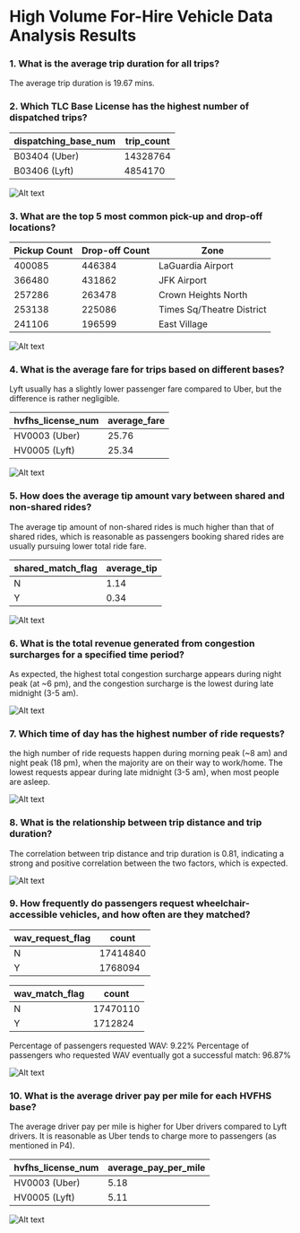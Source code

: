 # High Volume For-Hire Vehicle Data Analysis Results

### 1. What is the average trip duration for all trips?

The average trip duration is 19.67 mins.

### 2. Which TLC Base License has the highest number of dispatched trips?

dispatching_base_num | trip_count
---------------------|-------------
B03404 (Uber)        | 14328764
B03406 (Lyft)        | 4854170

![Alt text](images/hvfhv_2.png)

### 3. What are the top 5 most common pick-up and drop-off locations?

Pickup Count | Drop-off Count | Zone
-------------|----------------|----------------------------
400085       | 446384         | LaGuardia Airport
366480       | 431862         | JFK Airport
257286       | 263478         | Crown Heights North
253138       | 225086         | Times Sq/Theatre District
241106       | 196599         | East Village

![Alt text](images/hvfhv_3.png)

### 4. What is the average fare for trips based on different bases?

Lyft usually has a slightly lower passenger fare compared to Uber, but the difference is rather negligible.

hvfhs_license_num | average_fare
------------------|---------------
HV0003 (Uber)     | 25.76
HV0005 (Lyft)     | 25.34

![Alt text](images/hvfhv_4.png)

### 5. How does the average tip amount vary between shared and non-shared rides?

The average tip amount of non-shared rides is much higher than that of shared rides, which is reasonable as passengers booking shared rides are usually pursuing lower total ride fare.

shared_match_flag | average_tip
------------------|---------------
N                 | 1.14
Y                 | 0.34

![Alt text](images/hvfhv_5.png)

### 6. What is the total revenue generated from congestion surcharges for a specified time period?

As expected, the highest total congestion surcharge appears during night peak (at ~6 pm), and the congestion surcharge is the lowest during late midnight (3-5 am).

![Alt text](images/hvfhv_6.png)

### 7. Which time of day has the highest number of ride requests?

the high number of ride requests happen during morning peak (~8 am) and night peak (18 pm), when the majority are on their way to work/home. The lowest requests appear during late midnight (3-5 am), when most people are asleep.

![Alt text](images/hvfhv_7.png)

### 8. What is the relationship between trip distance and trip duration?

The correlation between trip distance and trip duration is 0.81, indicating a strong and positive correlation between the two factors, which is expected.

![Alt text](images/hvfhv_8.png)

### 9. How frequently do passengers request wheelchair-accessible vehicles, and how often are they matched?

wav_request_flag | count
-----------------|-----------
N                | 17414840
Y                | 1768094

wav_match_flag | count
---------------|-----------
N              | 17470110
Y              | 1712824

Percentage of passengers requested WAV: 9.22%
Percentage of passengers who requested WAV eventually got a successful match: 96.87%

![Alt text](images/hvfhv_9.png)

### 10. What is the average driver pay per mile for each HVFHS base?

The average driver pay per mile is higher for Uber drivers compared to Lyft drivers. It is reasonable as Uber tends to charge more to passengers (as mentioned in P4).

hvfhs_license_num | average_pay_per_mile
------------------|------------------------
HV0003 (Uber)     | 5.18
HV0005 (Lyft)     | 5.11

![Alt text](images/hvfhv_10.png)
